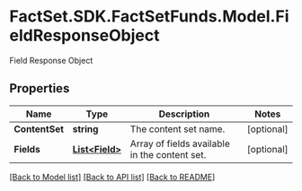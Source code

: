 # FactSet.SDK.FactSetFunds.Model.FieldResponseObject
Field Response Object

## Properties

Name | Type | Description | Notes
------------ | ------------- | ------------- | -------------
**ContentSet** | **string** | The content set name. | [optional] 
**Fields** | [**List&lt;Field&gt;**](Field.md) | Array of fields available in the content set. | [optional] 

[[Back to Model list]](../README.md#documentation-for-models) [[Back to API list]](../README.md#documentation-for-api-endpoints) [[Back to README]](../README.md)

